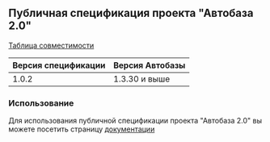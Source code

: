 ## Публичная спецификация проекта "Автобаза 2.0"

[Таблица совместимости](https://auto-base.github.io/specs-docs/public-api.html?theme=dark#api_1)

| Версия спецификации | Версия Автобазы |
|---------------------|-----------------|
| 1.0.2               | 1.3.30 и выше   |

### Использование

Для использования публичной спецификации проекта "Автобаза 2.0" вы можете посетить страницу [документации](https://auto-base.github.io/specs-docs/)